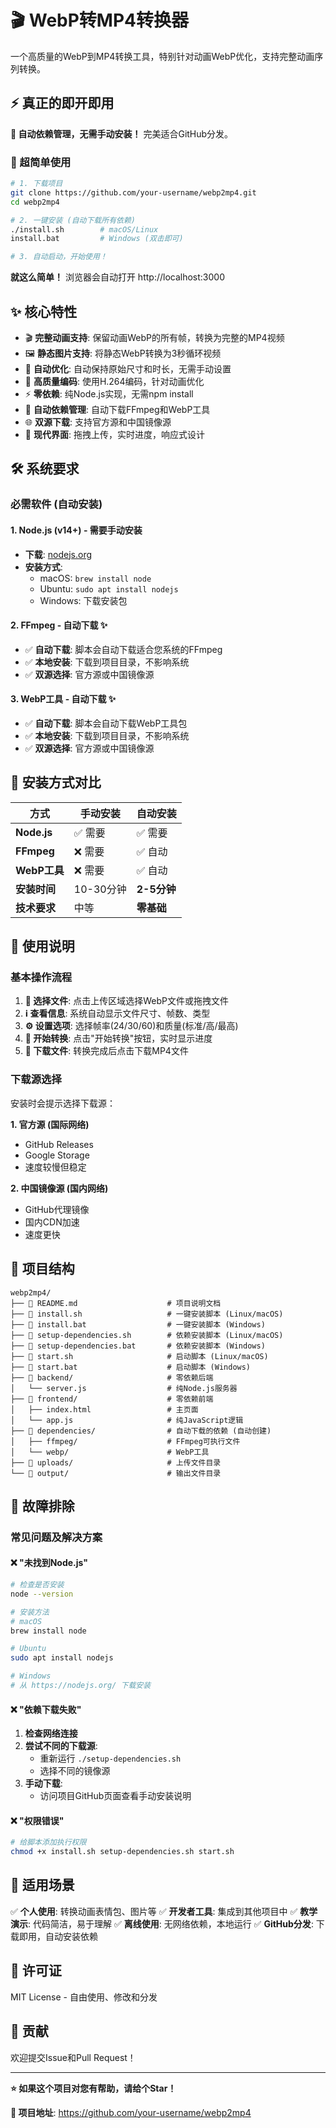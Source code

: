 # 🎬 WebP转MP4转换器

一个高质量的WebP到MP4转换工具，特别针对动画WebP优化，支持完整动画序列转换。

## ⚡ 真正的即开即用

**🎉 自动依赖管理，无需手动安装！** 完美适合GitHub分发。

### 🚀 超简单使用

```bash
# 1. 下载项目
git clone https://github.com/your-username/webp2mp4.git
cd webp2mp4

# 2. 一键安装 (自动下载所有依赖)
./install.sh        # macOS/Linux
install.bat         # Windows (双击即可)

# 3. 自动启动，开始使用！
```

**就这么简单！** 浏览器会自动打开 http://localhost:3000

## ✨ 核心特性

- 🎬 **完整动画支持**: 保留动画WebP的所有帧，转换为完整的MP4视频
- 🖼️ **静态图片支持**: 将静态WebP转换为3秒循环视频  
- 🎯 **自动优化**: 自动保持原始尺寸和时长，无需手动设置
- 🔧 **高质量编码**: 使用H.264编码，针对动画优化
- ⚡ **零依赖**: 纯Node.js实现，无需npm install
- 🤖 **自动依赖管理**: 自动下载FFmpeg和WebP工具
- 🌐 **双源下载**: 支持官方源和中国镜像源
- 📱 **现代界面**: 拖拽上传，实时进度，响应式设计

## 🛠️ 系统要求

### 必需软件 (自动安装)

#### 1. Node.js (v14+) - 需要手动安装
- **下载**: [nodejs.org](https://nodejs.org/)
- **安装方式**:
  - macOS: `brew install node`
  - Ubuntu: `sudo apt install nodejs`
  - Windows: 下载安装包

#### 2. FFmpeg - 自动下载 ✨
- ✅ **自动下载**: 脚本会自动下载适合您系统的FFmpeg
- ✅ **本地安装**: 下载到项目目录，不影响系统
- ✅ **双源选择**: 官方源或中国镜像源

#### 3. WebP工具 - 自动下载 ✨
- ✅ **自动下载**: 脚本会自动下载WebP工具包
- ✅ **本地安装**: 下载到项目目录，不影响系统
- ✅ **双源选择**: 官方源或中国镜像源

## 🎯 安装方式对比

| 方式 | 手动安装 | 自动安装 |
|------|----------|----------|
| **Node.js** | ✅ 需要 | ✅ 需要 |
| **FFmpeg** | ❌ 需要 | ✅ 自动 |
| **WebP工具** | ❌ 需要 | ✅ 自动 |
| **安装时间** | 10-30分钟 | **2-5分钟** |
| **技术要求** | 中等 | **零基础** |

## 📖 使用说明

### 基本操作流程

1. **📁 选择文件**: 点击上传区域选择WebP文件或拖拽文件
2. **ℹ️ 查看信息**: 系统自动显示文件尺寸、帧数、类型
3. **⚙️ 设置选项**: 选择帧率(24/30/60)和质量(标准/高/最高)
4. **🚀 开始转换**: 点击"开始转换"按钮，实时显示进度
5. **💾 下载文件**: 转换完成后点击下载MP4文件

### 下载源选择

安装时会提示选择下载源：

**1. 官方源 (国际网络)**
- GitHub Releases
- Google Storage
- 速度较慢但稳定

**2. 中国镜像源 (国内网络)**
- GitHub代理镜像
- 国内CDN加速
- 速度更快

## 📁 项目结构

```
webp2mp4/
├── 📄 README.md                    # 项目说明文档
├── 🚀 install.sh                   # 一键安装脚本 (Linux/macOS)
├── 🚀 install.bat                  # 一键安装脚本 (Windows)
├── 🔧 setup-dependencies.sh        # 依赖安装脚本 (Linux/macOS)
├── 🔧 setup-dependencies.bat       # 依赖安装脚本 (Windows)
├── 🚀 start.sh                     # 启动脚本 (Linux/macOS)
├── 🚀 start.bat                    # 启动脚本 (Windows)
├── 📁 backend/                     # 零依赖后端
│   └── server.js                  # 纯Node.js服务器
├── 📁 frontend/                    # 零依赖前端
│   ├── index.html                 # 主页面
│   └── app.js                     # 纯JavaScript逻辑
├── 📁 dependencies/                # 自动下载的依赖 (自动创建)
│   ├── ffmpeg/                    # FFmpeg可执行文件
│   └── webp/                      # WebP工具
├── 📁 uploads/                     # 上传文件目录
└── 📁 output/                      # 输出文件目录
```

## 🐛 故障排除

### 常见问题及解决方案

#### ❌ "未找到Node.js"
```bash
# 检查是否安装
node --version

# 安装方法
# macOS
brew install node

# Ubuntu
sudo apt install nodejs

# Windows
# 从 https://nodejs.org/ 下载安装
```

#### ❌ "依赖下载失败"
1. **检查网络连接**
2. **尝试不同的下载源**:
   - 重新运行 `./setup-dependencies.sh`
   - 选择不同的镜像源
3. **手动下载**:
   - 访问项目GitHub页面查看手动安装说明

#### ❌ "权限错误"
```bash
# 给脚本添加执行权限
chmod +x install.sh setup-dependencies.sh start.sh
```

## 🎯 适用场景

✅ **个人使用**: 转换动画表情包、图片等
✅ **开发者工具**: 集成到其他项目中
✅ **教学演示**: 代码简洁，易于理解
✅ **离线使用**: 无网络依赖，本地运行
✅ **GitHub分发**: 下载即用，自动安装依赖

## 📄 许可证

MIT License - 自由使用、修改和分发

## 🤝 贡献

欢迎提交Issue和Pull Request！

---

**⭐ 如果这个项目对您有帮助，请给个Star！**

**🔗 项目地址**: https://github.com/your-username/webp2mp4
